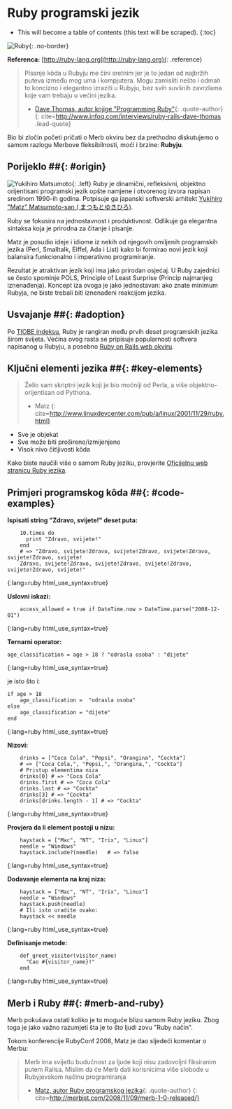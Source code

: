 # Ruby programski jezik

* This will become a table of contents (this text will be scraped).
{:toc}

![Ruby](/images/ruby-header.gif){: .no-border}

**Referenca:** [http://ruby-lang.org](http://ruby-lang.org){: .reference}

> Pisanje kôda u Rubyju me čini sretnim jer je to jedan od najbržih puteva između mog uma i kompjutera. Mogu zamisliti nešto i odmah to koncizno i elegantno izraziti u Rubyju, bez svih suvšnih zavrzlama koje vam trebaju u većini jezika.
> - [Dave Thomas, autor knjige "Programming Ruby"](http://pragdave.pragprog.com/){: .quote-author}
{: cite=http://www.infoq.com/interviews/ruby-rails-dave-thomas .lead-quote}

Bio bi zločin početi pričati o Merb okviru bez da prethodno diskutujemo o samom razlogu Merbove fleksibilnosti, moći i brzine: **Rubyju**.

## Porijeklo ##{: #origin}
![Yukihiro Matsumoto](/images/Yukihiro_Matsumoto.jpg){: .left}
Ruby je dinamični, refleksivni, objektno orijentisani programski jezik opšte namjene i otvorenog izvora napisan sredinom 1990-ih godina. Potpisuje ga japanski softverski arhitekt [Yukihiro "Matz" Matsumoto-san ( まつもとゆきひろ)](http://en.wikipedia.org/wiki/Yukihiro_Matsumoto).

Ruby se fokusira na jednostavnost i produktivnost. Odlikuje ga elegantna sintaksa koja je prirodna za čitanje i pisanje.

Matz je posudio ideje i idiome iz nekih od njegovih omiljenih programskih jezika (Perl, Smalltalk, Eiffel, Ada i List) kako bi formirao novi jezik koji balansira funkcionalno i imperativno programiranje.

Rezultat je atraktivan jezik koji ima jako prirodan osjećaj. U Ruby zajednici se često spominje POLS, Principle of Least Surprise (Princip najmanjeg iznenađenja). Koncept iza ovoga je jako jednostavan: ako znate minimum Rubyja, ne biste trebali biti iznenađeni reakcijom jezika.

## Usvajanje ##{: #adoption}
Po [TIOBE indeksu](http://www.tiobe.com/index.php/content/paperinfo/tpci/index.html), Ruby je rangiran među prvih deset programskih jezika širom svijeta. Većina ovog rasta se pripisuje popularnosti softvera napisanog u Rubyju, a posebno [Ruby on Rails web okviru](http://rubyonrails.org).

## Ključni elementi jezika ##{: #key-elements}

> Želio sam skriptni jezik koji je bio moćniji od Perla, a više objektno-orijentisan od Pythona.
> - Matz
{: cite=http://www.linuxdevcenter.com/pub/a/linux/2001/11/29/ruby.html}

* Sve je objekat
* Sve može biti prošireno/izmijenjeno
* Visok nivo čitljivosti kôda

Kako biste naučili više o samom Ruby jeziku, provjerite [Oficijelnu web stranicu Ruby jezika](http://www.ruby-lang.org/en/about).

## Primjeri programskog kôda ##{: #code-examples}

**Ispisati string "Zdravo, svijete!" deset puta:**

		10.times do
		  print "Zdravo, svijete!"
		end
		# => "Zdravo, svijete!Zdravo, svijete!Zdravo, svijete!Zdravo, svijete!Zdravo, svijete!
		Zdravo, svijete!Zdravo, svijete!Zdravo, svijete!Zdravo, svijete!Zdravo, svijete!"
{:lang=ruby html_use_syntax=true}

**Uslovni iskazi:**

		access_allowed = true if DateTime.now > DateTime.parse("2008-12-01")
{:lang=ruby html_use_syntax=true}

**Ternarni operator:**

	age_classification = age > 18 ? "odrasla osoba" : "dijete"
{:lang=ruby html_use_syntax=true}

je isto što i:

	if age > 18
		age_classification =  "odrasla osoba"
	else
		age_classification = "dijete"
	end
{:lang=ruby html_use_syntax=true}

**Nizovi:**

		drinks = ["Coca Cola", "Pepsi", "Orangina", "Cockta"]
		# => ["Coca Cola,", "Pepsi,", "Orangina,", "Cockta"]
		# Pristup elementima niza
		drinks[0] # => "Coca Cola"
		drinks.first # => "Coca Cola"
		drinks.last # => "Cockta"
		drinks[3] # => "Cockta"
		drinks[drinks.length - 1] # => "Cockta"
{:lang=ruby html_use_syntax=true}


**Provjera da li element postoji u nizu:**

		haystack = ["Mac", "NT", "Irix", "Linux"]
		needle = "Windows"
		haystack.include?(needle)	# => false
{:lang=ruby html_use_syntax=true}

**Dodavanje elementa na kraj niza:**

		haystack = ["Mac", "NT", "Irix", "Linux"]
		needle = "Windows"
		haystack.push(needle)
		# Ili isto uradite ovako:
		haystack << needle
{:lang=ruby html_use_syntax=true}

**Definisanje metode:**

		def greet_visitor(visitor_name)
		  "Ćao #{visitor_name}!"
		end
{:lang=ruby html_use_syntax=true}

## Merb i Ruby ##{: #merb-and-ruby}

Merb pokušava ostati koliko je to moguće blizu samom Ruby jeziku. Zbog toga je jako važno razumjeti šta je to što ljudi zovu "Ruby način".

Tokom konferencije RubyConf 2008, Matz je dao sljedeći komentar o Merbu:

> Merb ima svijetlu budućnost za ljude koji nisu zadovoljni fiksiranim putem Railsa. Mislim da će Merb dati korisnicima više slobode u Rubyjevskom načinu programiranja
> - [Matz, autor Ruby programskog jezika](http://ruby-lang.org/){: .quote-author}
{: cite=http://merbist.com/2008/11/09/merb-1-0-released/}
